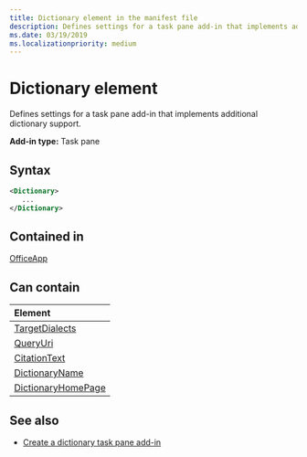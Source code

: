 ```yaml
---
title: Dictionary element in the manifest file
description: Defines settings for a task pane add-in that implements additional dictionary support.
ms.date: 03/19/2019
ms.localizationpriority: medium
---
```


# Dictionary element

Defines settings for a task pane add-in that implements additional dictionary support.

**Add-in type:** Task pane

## Syntax

```XML
<Dictionary>
   ...
</Dictionary>
```

## Contained in

[OfficeApp](officeapp.md)

## Can contain

|Element|
|:-----|
|[TargetDialects](targetdialects.md)|
|[QueryUri](queryuri.md)|
|[CitationText](citationtext.md)|
|[DictionaryName](dictionaryname.md)|
|[DictionaryHomePage](dictionaryhomepage.md)|

## See also

- [Create a dictionary task pane add-in](/office/dev/add-ins/word/dictionary-task-pane-add-ins.md)

